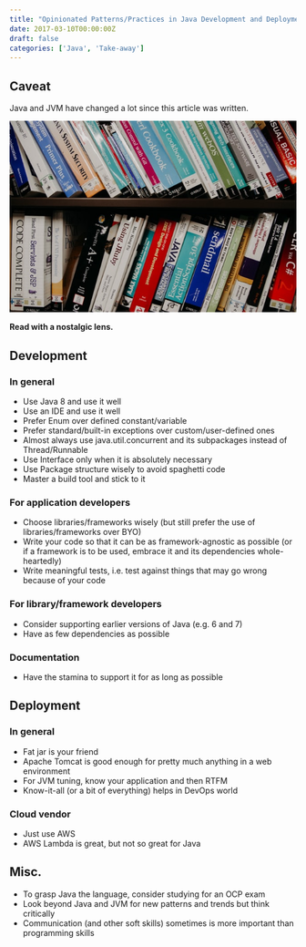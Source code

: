 ```yaml
---
title: "Opinionated Patterns/Practices in Java Development and Deployment, 2017 Edition"
date: 2017-03-10T00:00:00Z
draft: false
categories: ['Java', 'Take-away']
---
```


## Caveat
Java and JVM have changed a lot since this article was written. 

![Unsplash | Kenny Eliason](/kenny-eliason-uEcSKKDB1pg-unsplash.jpg)

**Read with a nostalgic lens.**

## Development

### In general
- Use Java 8 and use it well
- Use an IDE and use it well
- Prefer Enum over defined constant/variable
- Prefer standard/built-in exceptions over custom/user-defined ones
- Almost always use java.util.concurrent and its subpackages instead of Thread/Runnable
- Use Interface only when it is absolutely necessary
- Use Package structure wisely to avoid spaghetti code
- Master a build tool and stick to it

### For application developers
- Choose libraries/frameworks wisely (but still prefer the use of libraries/frameworks over BYO)
- Write your code so that it can be as framework-agnostic as possible (or if a framework is to be used, embrace it and its dependencies whole-heartedly)
- Write meaningful tests, i.e. test against things that may go wrong because of your code

### For library/framework developers
- Consider supporting earlier versions of Java (e.g. 6 and 7)
- Have as few dependencies as possible 

### Documentation
- Have the stamina to support it for as long as possible

## Deployment

### In general
- Fat jar is your friend
- Apache Tomcat is good enough for pretty much anything in a web environment
- For JVM tuning, know your application and then RTFM
- Know-it-all (or a bit of everything) helps in DevOps world

### Cloud vendor
- Just use AWS
- AWS Lambda is great, but not so great for Java

## Misc.
- To grasp Java the language, consider studying for an OCP exam
- Look beyond Java and JVM for new patterns and trends but think critically
- Communication (and other soft skills) sometimes is more important than programming skills
